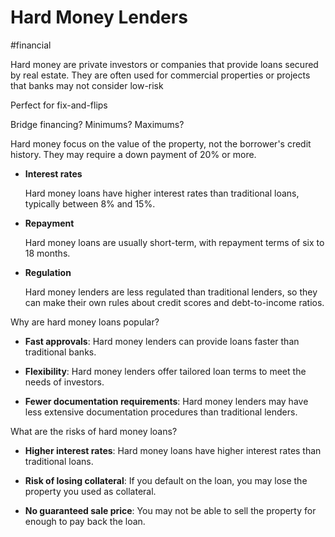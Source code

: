 
# Hard Money Lenders
#financial

Hard money  are private investors or companies that provide loans secured by real estate. They are often used for commercial properties or projects that banks may not consider low-risk

Perfect for fix-and-flips

Bridge financing? Minimums? Maximums? 

Hard money  focus on the value of the property, not the borrower's credit history. They may require a down payment of 20% or more. 

- **Interest rates**
    
    Hard money loans have higher interest rates than traditional loans, typically between 8% and 15%. 
    

- **Repayment**
    
    Hard money loans are usually short-term, with repayment terms of six to 18 months. 
    

- **Regulation**
    
    Hard money lenders are less regulated than traditional lenders, so they can make their own rules about credit scores and debt-to-income ratios.


Why are hard money loans popular?

- **Fast approvals**: Hard money lenders can provide loans faster than traditional banks. 

- **Flexibility**: Hard money lenders offer tailored loan terms to meet the needs of investors. 

- **Fewer documentation requirements**: Hard money lenders may have less extensive documentation procedures than traditional lenders. 

What are the risks of hard money loans?

- **Higher interest rates**: Hard money loans have higher interest rates than traditional loans. 

- **Risk of losing collateral**: If you default on the loan, you may lose the property you used as collateral. 

- **No guaranteed sale price**: You may not be able to sell the property for enough to pay back the loan.
